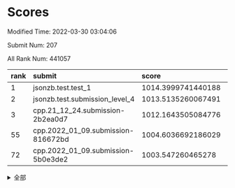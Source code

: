 # Scores

Modified Time: 2022-03-30 03:04:06

Submit Num: 207

All Rank Num: 441057

| rank |               submit               |       score        |       sigma        | pk_num |
| :--- | :--------------------------------- | :----------------- | :----------------- | :----- |
| 1    | jsonzb.test.test_1                 | 1014.3999741440188 | 0.8210074205194908 | 8524   |
| 2    | jsonzb.test.submission_level_4     | 1013.5135260067491 | 0.8592722773077468 | 8524   |
| 3    | cpp.21_12_24.submission-2b2ea0d7   | 1012.1643505084776 | 0.7819162395999621 | 8522   |
| 55   | cpp.2022_01_09.submission-816672bd | 1004.6036692186029 | 0.7121295413618746 | 8527   |
| 72   | cpp.2022_01_09.submission-5b0e3de2 | 1003.547260465278  | 0.7246431437138284 | 8527   |


<details>
<summary>全部</summary>

| rank |                 submit                 |       score        |       sigma        | pk_num |
| :--- | :------------------------------------- | :----------------- | :----------------- | :----- |
| 1    | jsonzb.test.test_1                     | 1014.3999741440188 | 0.8210074205194908 | 8524   |
| 2    | jsonzb.test.submission_level_4         | 1013.5135260067491 | 0.8592722773077468 | 8524   |
| 3    | cpp.21_12_24.submission-2b2ea0d7       | 1012.1643505084776 | 0.7819162395999621 | 8522   |
| 4    | gobigger.level_3.submission_level_3_42 | 1012.0900189415664 | 0.7795146102868636 | 8520   |
| 5    | gobigger.level_3.submission_level_3_33 | 1011.7157144270701 | 0.7770304308828905 | 8524   |
| 6    | gobigger.level_3.submission_level_3_16 | 1011.4292820743419 | 0.770678876403056  | 8523   |
| 7    | gobigger.level_3.submission_level_3_34 | 1011.3543983202821 | 0.7880770656526717 | 8522   |
| 8    | gobigger.level_3.submission_level_3_44 | 1011.3443580994053 | 0.7595508456087157 | 8525   |
| 9    | gobigger.level_3.submission_level_3_10 | 1011.319655118476  | 0.7740506295208013 | 8525   |
| 10   | gobigger.level_3.submission_level_3_26 | 1011.2075184941671 | 0.7733327857440285 | 8519   |
| 11   | gobigger.level_3.submission_level_3_1  | 1011.1935432709371 | 0.7538711377645673 | 8524   |
| 12   | gobigger.level_3.submission_level_3_14 | 1011.1263913961792 | 0.7818015001131317 | 8526   |
| 13   | gobigger.level_3.submission_level_3_15 | 1011.0948003382676 | 0.7788283485637467 | 8528   |
| 14   | gobigger.level_3.submission_level_3_23 | 1010.8246738285422 | 0.7781769859594249 | 8519   |
| 15   | gobigger.level_3.submission_level_3_46 | 1010.7914043012984 | 0.7711022635286873 | 8524   |
| 16   | gobigger.level_3.submission_level_3_2  | 1010.5193450669935 | 0.804210506133686  | 8527   |
| 17   | gobigger.level_3.submission_level_3_37 | 1010.5189224009572 | 0.7530990622184727 | 8525   |
| 18   | gobigger.level_3.submission_level_3_31 | 1010.5155388749425 | 0.7746976870078344 | 8520   |
| 19   | gobigger.level_3.submission_level_3_0  | 1010.4961734505554 | 0.7896364745995784 | 8522   |
| 20   | gobigger.level_3.submission_level_3_22 | 1010.4656326421438 | 0.7800516902012181 | 8517   |
| 21   | gobigger.level_3.submission_level_3_18 | 1010.2917900179954 | 0.7704908666336033 | 8523   |
| 22   | gobigger.level_3.submission_level_3_39 | 1010.2804436011739 | 0.7613835590731065 | 8520   |
| 23   | gobigger.level_3.submission_level_3_28 | 1010.172287483517  | 0.7591441191837721 | 8520   |
| 24   | gobigger.level_3.submission_level_3_35 | 1010.1376419278625 | 0.7430874805822366 | 8523   |
| 25   | gobigger.level_3.submission_level_3_48 | 1010.00367054983   | 0.7682478965567355 | 8518   |
| 26   | gobigger.level_3.submission_level_3_11 | 1009.9838751903178 | 0.7319041798885167 | 8525   |
| 27   | gobigger.level_3.submission_level_3_17 | 1009.892876415373  | 0.7816281813514551 | 8519   |
| 28   | gobigger.level_3.submission_level_3_8  | 1009.7779997014195 | 0.7640674321772307 | 8523   |
| 29   | gobigger.level_3.submission_level_3_43 | 1009.7437390469992 | 0.7574469185665691 | 8522   |
| 30   | gobigger.level_3.submission_level_3_3  | 1009.7168120142915 | 0.7553571514515965 | 8524   |
| 31   | gobigger.level_3.submission_level_3_13 | 1009.6580165781118 | 0.7674524036197514 | 8523   |
| 32   | gobigger.level_3.submission_level_3_19 | 1009.4231339700742 | 0.7709410509938286 | 8523   |
| 33   | gobigger.level_3.submission_level_3_29 | 1009.3637849973579 | 0.7570636712303734 | 8527   |
| 34   | gobigger.level_3.submission_level_3_21 | 1009.3577650688733 | 0.7454211128351501 | 8524   |
| 35   | gobigger.level_3.submission_level_3_47 | 1009.3238939818232 | 0.763384414869271  | 8526   |
| 36   | gobigger.level_3.submission_level_3_6  | 1009.3028574155109 | 0.7519098623967486 | 8528   |
| 37   | gobigger.level_3.submission_level_3_4  | 1009.087644842423  | 0.743153591979626  | 8527   |
| 38   | gobigger.level_3.submission_level_3_40 | 1009.0535663215182 | 0.762651094534963  | 8524   |
| 39   | gobigger.level_3.submission_level_3_45 | 1009.0094820036642 | 0.7352415649626045 | 8520   |
| 40   | gobigger.level_3.submission_level_3_27 | 1008.9781685615455 | 0.7440192105655729 | 8523   |
| 41   | gobigger.level_3.submission_level_3_24 | 1008.9751823968633 | 0.733010360228329  | 8521   |
| 42   | gobigger.level_3.submission_level_3_30 | 1008.9627509988162 | 0.751309520367552  | 8525   |
| 43   | gobigger.level_3.submission_level_3_20 | 1008.9570295145838 | 0.7541795734875845 | 8520   |
| 44   | gobigger.level_3.submission_level_3_25 | 1008.9255321672093 | 0.74460666000088   | 8526   |
| 45   | gobigger.level_3.submission_level_3_5  | 1008.7510879271239 | 0.7335397201601713 | 8525   |
| 46   | gobigger.level_3.submission_level_3_38 | 1008.6883451968399 | 0.7480818381859327 | 8521   |
| 47   | gobigger.level_3.submission_level_3_41 | 1008.5432432606453 | 0.731356646039962  | 8521   |
| 48   | gobigger.level_3.submission_level_3_49 | 1008.5147168667183 | 0.7398976716636496 | 8522   |
| 49   | gobigger.level_3.submission_level_3_12 | 1008.4862424060085 | 0.7596955761901367 | 8523   |
| 50   | gobigger.level_3.submission_level_3_32 | 1008.419525978262  | 0.745885788788814  | 8523   |
| 51   | gobigger.level_3.submission_level_3_7  | 1008.274742293494  | 0.7219524351307801 | 8529   |
| 52   | gobigger.level_3.submission_level_3_9  | 1007.9686463451322 | 0.7525668204835639 | 8521   |
| 53   | gobigger.level_3.submission_level_3_36 | 1007.6383417480307 | 0.7379899097364707 | 8522   |
| 54   | gobigger.level_1.submission_level_1_8  | 1005.2351030395046 | 0.7209952549182302 | 8523   |
| 55   | cpp.2022_01_09.submission-816672bd     | 1004.6036692186029 | 0.7121295413618746 | 8527   |
| 56   | gobigger.level_1.submission_level_1_43 | 1004.3559819218738 | 0.7165358340340279 | 8525   |
| 57   | gobigger.level_1.submission_level_1_41 | 1004.1205191293915 | 0.7144707045128119 | 8521   |
| 58   | gobigger.level_1.submission_level_1_33 | 1004.1117570444571 | 0.7142420860546582 | 8523   |
| 59   | gobigger.level_1.submission_level_1_17 | 1004.0661847452992 | 0.7076848212713117 | 8524   |
| 60   | gobigger.level_1.submission_level_1_49 | 1003.8503775933631 | 0.7094016327895659 | 8523   |
| 61   | gobigger.level_1.submission_level_1_20 | 1003.8488365053478 | 0.7147146410617766 | 8517   |
| 62   | gobigger.level_1.submission_level_1_31 | 1003.7963850058344 | 0.7011400201972581 | 8521   |
| 63   | gobigger.level_1.submission_level_1_2  | 1003.770942109581  | 0.7113854166889118 | 8522   |
| 64   | gobigger.level_1.submission_level_1_45 | 1003.7319838834169 | 0.7128588239320812 | 8523   |
| 65   | gobigger.level_1.submission_level_1_38 | 1003.730108933962  | 0.7142993719155638 | 8523   |
| 66   | gobigger.level_1.submission_level_1_35 | 1003.689496945666  | 0.7179687824645161 | 8527   |
| 67   | gobigger.level_1.submission_level_1_30 | 1003.6894301118377 | 0.7152227791812938 | 8519   |
| 68   | gobigger.level_1.submission_level_1_39 | 1003.6810527129813 | 0.7067634771051049 | 8522   |
| 69   | gobigger.level_1.submission_level_1_34 | 1003.6784324680259 | 0.7076644201130822 | 8521   |
| 70   | gobigger.level_1.submission_level_1_42 | 1003.580732647697  | 0.7174283760940399 | 8522   |
| 71   | gobigger.level_1.submission_level_1_14 | 1003.5497166989866 | 0.7066771276433713 | 8527   |
| 72   | cpp.2022_01_09.submission-5b0e3de2     | 1003.547260465278  | 0.7246431437138284 | 8527   |
| 73   | gobigger.level_1.submission_level_1_48 | 1003.4522253225178 | 0.7190356549532158 | 8522   |
| 74   | gobigger.level_1.submission_level_1_1  | 1003.4495138929534 | 0.7316474129583642 | 8526   |
| 75   | gobigger.level_1.submission_level_1_5  | 1003.4288158232822 | 0.7183369112874813 | 8528   |
| 76   | gobigger.level_1.submission_level_1_46 | 1003.4253995159605 | 0.7147438789098722 | 8526   |
| 77   | gobigger.level_1.submission_level_1_13 | 1003.3981907576105 | 0.7171441499184872 | 8526   |
| 78   | gobigger.level_1.submission_level_1_18 | 1003.3443042712422 | 0.7103323373178946 | 8522   |
| 79   | gobigger.level_1.submission_level_1_23 | 1003.3434820123125 | 0.7248511609721181 | 8520   |
| 80   | gobigger.level_1.submission_level_1_4  | 1003.3373812302482 | 0.7191632015150468 | 8525   |
| 81   | gobigger.level_1.submission_level_1_21 | 1003.2987108459434 | 0.7149046751536641 | 8522   |
| 82   | gobigger.level_1.submission_level_1_36 | 1003.2582982104267 | 0.7134668575545338 | 8524   |
| 83   | gobigger.level_1.submission_level_1_26 | 1003.248337919364  | 0.7213223763515242 | 8531   |
| 84   | gobigger.level_1.submission_level_1_10 | 1003.1466230366442 | 0.7064282909229291 | 8524   |
| 85   | gobigger.level_1.submission_level_1_37 | 1003.1312530177546 | 0.7022399769022836 | 8523   |
| 86   | gobigger.level_1.submission_level_1_15 | 1003.1073993733145 | 0.7041504143047734 | 8517   |
| 87   | gobigger.level_1.submission_level_1_12 | 1003.1031820251443 | 0.7180328713782893 | 8518   |
| 88   | gobigger.level_1.submission_level_1_16 | 1003.0800978705297 | 0.7179919539198021 | 8521   |
| 89   | gobigger.level_1.submission_level_1_28 | 1002.9294362234494 | 0.7151530341022719 | 8520   |
| 90   | gobigger.level_1.submission_level_1_27 | 1002.8729617790865 | 0.7286628020827719 | 8520   |
| 91   | gobigger.level_1.submission_level_1_25 | 1002.8446714150033 | 0.7056190683833632 | 8525   |
| 92   | gobigger.level_1.submission_level_1_32 | 1002.8271231472639 | 0.7117338224245691 | 8525   |
| 93   | gobigger.level_1.submission_level_1_29 | 1002.7511055945499 | 0.7245854252428484 | 8525   |
| 94   | gobigger.level_1.submission_level_1_0  | 1002.7364882907941 | 0.716438923254721  | 8523   |
| 95   | gobigger.level_1.submission_level_1_11 | 1002.7228109354754 | 0.7115324530292833 | 8518   |
| 96   | gobigger.level_1.submission_level_1_44 | 1002.7125934916683 | 0.702196991600945  | 8525   |
| 97   | gobigger.level_1.submission_level_1_6  | 1002.6848740096873 | 0.7129343988696456 | 8520   |
| 98   | gobigger.level_1.submission_level_1_7  | 1002.4738945946536 | 0.7170244056751942 | 8522   |
| 99   | gobigger.level_1.submission_level_1_24 | 1002.4360223185699 | 0.7155742714377463 | 8521   |
| 100  | gobigger.level_1.submission_level_1_40 | 1002.177980180191  | 0.7153058358750493 | 8520   |
| 101  | gobigger.level_1.submission_level_1_47 | 1002.0845913494096 | 0.7044620241211953 | 8525   |
| 102  | gobigger.level_1.submission_level_1_19 | 1001.8782288251845 | 0.6983509545811419 | 8520   |
| 103  | gobigger.level_1.submission_level_1_9  | 1001.6931616901722 | 0.7164174187294843 | 8523   |
| 104  | gobigger.level_1.submission_level_1_3  | 1000.9558051261101 | 0.7107530779220179 | 8529   |
| 105  | gobigger.level_1.submission_level_1_22 | 1000.8292024227854 | 0.7040112170260089 | 8517   |
| 106  | gobigger.random.submission_random_36   | 997.9166786599442  | 0.7020883672820913 | 8519   |
| 107  | gobigger.random.submission_random_39   | 997.6789329461262  | 0.6946742207835936 | 8525   |
| 108  | gobigger.random.submission_random_6    | 996.8681737999473  | 0.698882493751323  | 8519   |
| 109  | gobigger.random.submission_random_15   | 996.8276085192247  | 0.6984998137599828 | 8527   |
| 110  | gobigger.random.submission_random_32   | 996.8001950121376  | 0.7072699155432787 | 8523   |
| 111  | gobigger.random.submission_random_29   | 996.7975308613152  | 0.7002770497878527 | 8523   |
| 112  | gobigger.random.submission_random_47   | 996.7919175719591  | 0.7161754543566916 | 8523   |
| 113  | gobigger.random.submission_random_27   | 996.7609959000765  | 0.7189637608170636 | 8517   |
| 114  | gobigger.random.submission_random_19   | 996.6598992224024  | 0.7036923235968635 | 8524   |
| 115  | gobigger.random.submission_random_42   | 996.6520352966089  | 0.709697082690334  | 8522   |
| 116  | gobigger.random.submission_random_23   | 996.545733224785   | 0.7107300983374244 | 8516   |
| 117  | gobigger.random.submission_random_40   | 996.4841999736208  | 0.7113437776381755 | 8519   |
| 118  | gobigger.random.submission_random_26   | 996.4742184291844  | 0.7038169511143607 | 8521   |
| 119  | gobigger.random.submission_random_41   | 996.4268632601551  | 0.7186426931795884 | 8527   |
| 120  | gobigger.random.submission_random_9    | 996.3999136253891  | 0.710603249308261  | 8518   |
| 121  | gobigger.random.submission_random_18   | 996.3660615884743  | 0.6971581128022222 | 8523   |
| 122  | gobigger.random.submission_random_45   | 996.3537803917394  | 0.7026166709741778 | 8515   |
| 123  | gobigger.random.submission_random_0    | 996.3397720841392  | 0.7087607834786658 | 8521   |
| 124  | gobigger.random.submission_random_30   | 996.283157099756   | 0.7263755696219467 | 8527   |
| 125  | gobigger.random.submission_random_12   | 996.1961877784667  | 0.7051749179387368 | 8523   |
| 126  | gobigger.random.submission_random_37   | 996.1836791902012  | 0.695629889652685  | 8522   |
| 127  | gobigger.random.submission_random_8    | 996.1814472909479  | 0.7018727779564014 | 8522   |
| 128  | gobigger.random.submission_random_2    | 996.1732311363486  | 0.7047892399019399 | 8525   |
| 129  | gobigger.random.submission_random_20   | 996.1711478230762  | 0.700472570922157  | 8518   |
| 130  | gobigger.random.submission_random_34   | 996.1484724837964  | 0.7208587703160438 | 8515   |
| 131  | gobigger.random.submission_random_4    | 996.1018093558259  | 0.7146364228822071 | 8525   |
| 132  | gobigger.random.submission_random_16   | 996.0532407779383  | 0.7113223156188831 | 8525   |
| 133  | gobigger.random.submission_random_1    | 996.0293300417651  | 0.716097956265619  | 8525   |
| 134  | gobigger.random.submission_random_5    | 995.9844780410089  | 0.7079960223293575 | 8524   |
| 135  | gobigger.random.submission_random_43   | 995.9126814291354  | 0.7065725116951161 | 8522   |
| 136  | gobigger.random.submission_random_24   | 995.8912452693708  | 0.7189838099432668 | 8523   |
| 137  | gobigger.random.submission_random_46   | 995.8696780508704  | 0.7057337462330444 | 8521   |
| 138  | gobigger.random.submission_random_22   | 995.8628056086775  | 0.7286457510587234 | 8517   |
| 139  | gobigger.random.submission_random_25   | 995.8299501795841  | 0.7024849122266932 | 8524   |
| 140  | gobigger.random.submission_random_31   | 995.7900281328854  | 0.7011626997198542 | 8522   |
| 141  | gobigger.random.submission_random_17   | 995.7354074539061  | 0.7079945449157602 | 8519   |
| 142  | gobigger.random.submission_random_44   | 995.5974732187468  | 0.7188960624726574 | 8521   |
| 143  | gobigger.random.submission_random_3    | 995.5667378089873  | 0.726642403761209  | 8526   |
| 144  | gobigger.random.submission_random_38   | 995.5607499414537  | 0.7212582040482519 | 8525   |
| 145  | gobigger.random.submission_random_7    | 995.5186377645302  | 0.7111941575569471 | 8522   |
| 146  | gobigger.random.submission_random_28   | 995.509598276461   | 0.7022534896321265 | 8527   |
| 147  | gobigger.random.submission_random_13   | 995.5069169996729  | 0.7104031196142965 | 8525   |
| 148  | gobigger.random.submission_random_33   | 995.4726716856737  | 0.7141966740979305 | 8524   |
| 149  | gobigger.random.submission_random_21   | 995.4360206518737  | 0.712741200513439  | 8525   |
| 150  | gobigger.random.submission_random_49   | 995.4231948568181  | 0.6991838126960739 | 8525   |
| 151  | gobigger.random.submission_random_10   | 995.2325591083854  | 0.7239759742083536 | 8527   |
| 152  | gobigger.random.submission_random_35   | 995.0666542915883  | 0.7142632016406302 | 8522   |
| 153  | gobigger.random.submission_random_11   | 994.7310857725569  | 0.7233038584066226 | 8517   |
| 154  | gobigger.random.submission_random_14   | 994.7153512764934  | 0.7176150939314296 | 8525   |
| 155  | gobigger.random.submission_random_48   | 994.2276458127048  | 0.7293704874618896 | 8526   |
| 156  | gobigger.level_2.submission_level_2_26 | 994.1450468026754  | 0.7355506682351257 | 8527   |
| 157  | gobigger.level_2.submission_level_2_31 | 993.7723757079968  | 0.7162616888631812 | 8518   |
| 158  | gobigger.level_2.submission_level_2_19 | 993.6074881317246  | 0.7445891770292398 | 8525   |
| 159  | gobigger.level_2.submission_level_2_12 | 993.5533819564223  | 0.7406402477247066 | 8519   |
| 160  | gobigger.level_2.submission_level_2_34 | 993.5514772577939  | 0.7451269830823571 | 8524   |
| 161  | gobigger.level_2.submission_level_2_22 | 993.4989803733306  | 0.7486066960162834 | 8523   |
| 162  | gobigger.level_2.submission_level_2_48 | 993.4851463990981  | 0.7482444334330098 | 8522   |
| 163  | gobigger.level_2.submission_level_2_39 | 993.3919863684608  | 0.7282727180387365 | 8519   |
| 164  | gobigger.level_2.submission_level_2_40 | 993.2757478652695  | 0.7469400966930023 | 8517   |
| 165  | gobigger.level_2.submission_level_2_1  | 993.1984223725411  | 0.7503129112752821 | 8522   |
| 166  | gobigger.level_2.submission_level_2_5  | 993.1950788359159  | 0.7281005500099315 | 8526   |
| 167  | gobigger.level_2.submission_level_2_46 | 993.1537797569398  | 0.7338294121511116 | 8521   |
| 168  | gobigger.level_2.submission_level_2_42 | 993.081456846847   | 0.7341779264043238 | 8522   |
| 169  | gobigger.level_2.submission_level_2_10 | 993.0446513658408  | 0.7254708000491684 | 8527   |
| 170  | gobigger.level_2.submission_level_2_24 | 992.8879811645642  | 0.7482013344841623 | 8523   |
| 171  | gobigger.level_2.submission_level_2_8  | 992.8777021724738  | 0.7568812668434505 | 8526   |
| 172  | gobigger.level_2.submission_level_2_16 | 992.8425975331633  | 0.7370020825330067 | 8523   |
| 173  | gobigger.level_2.submission_level_2_15 | 992.8067673770644  | 0.7419036824818533 | 8520   |
| 174  | gobigger.level_2.submission_level_2_23 | 992.7948428591143  | 0.7349883190456231 | 8523   |
| 175  | gobigger.level_2.submission_level_2_6  | 992.7306646671143  | 0.7325024170162613 | 8521   |
| 176  | gobigger.level_2.submission_level_2_41 | 992.6671797637499  | 0.7368233150423359 | 8524   |
| 177  | gobigger.level_2.submission_level_2_43 | 992.6596235348787  | 0.735811136410125  | 8523   |
| 178  | gobigger.level_2.submission_level_2_30 | 992.642202168844   | 0.7505574946541381 | 8521   |
| 179  | gobigger.level_2.submission_level_2_7  | 992.59379396724    | 0.7517795613793264 | 8521   |
| 180  | gobigger.level_2.submission_level_2_28 | 992.5297411758785  | 0.743220733884726  | 8524   |
| 181  | gobigger.level_2.submission_level_2_32 | 992.4069753480868  | 0.7386893574229464 | 8523   |
| 182  | gobigger.level_2.submission_level_2_21 | 992.4027729606378  | 0.7434634885603522 | 8527   |
| 183  | gobigger.level_2.submission_level_2_47 | 992.3922038009626  | 0.7320484145000592 | 8527   |
| 184  | gobigger.level_2.submission_level_2_49 | 992.3893263383417  | 0.7361131341168022 | 8527   |
| 185  | gobigger.level_2.submission_level_2_45 | 992.3887583571604  | 0.7467630361344394 | 8525   |
| 186  | gobigger.level_2.submission_level_2_3  | 992.3048777310375  | 0.7480114051022404 | 8522   |
| 187  | gobigger.level_2.submission_level_2_9  | 992.2407228625461  | 0.7578997985811358 | 8523   |
| 188  | gobigger.level_2.submission_level_2_13 | 992.1004393697888  | 0.7730340310467918 | 8521   |
| 189  | gobigger.level_2.submission_level_2_4  | 991.9575034914707  | 0.7478128347185093 | 8526   |
| 190  | gobigger.level_2.submission_level_2_0  | 991.9227904008959  | 0.7436987084720919 | 8526   |
| 191  | gobigger.level_2.submission_level_2_35 | 991.829602178411   | 0.7429559639914689 | 8521   |
| 192  | gobigger.level_2.submission_level_2_25 | 991.8128242640119  | 0.7593694491552214 | 8525   |
| 193  | gobigger.level_2.submission_level_2_27 | 991.7126701781617  | 0.7320998226988159 | 8526   |
| 194  | gobigger.level_2.submission_level_2_17 | 991.5711604303183  | 0.787900078290656  | 8526   |
| 195  | gobigger.level_2.submission_level_2_36 | 991.541840149008   | 0.7424992188793865 | 8524   |
| 196  | gobigger.level_2.submission_level_2_20 | 991.4976294705734  | 0.7466035113087016 | 8521   |
| 197  | gobigger.level_2.submission_level_2_14 | 991.4464616790731  | 0.7511254690158109 | 8522   |
| 198  | gobigger.level_2.submission_level_2_38 | 991.2052298542363  | 0.7610426142611918 | 8518   |
| 199  | gobigger.level_2.submission_level_2_2  | 991.1554172761349  | 0.7528557324885524 | 8527   |
| 200  | gobigger.level_2.submission_level_2_44 | 991.0324060418261  | 0.7373596174260515 | 8524   |
| 201  | gobigger.level_2.submission_level_2_29 | 990.9103578454844  | 0.771081803974681  | 8518   |
| 202  | gobigger.level_2.submission_level_2_18 | 990.9100003947422  | 0.7607133962576965 | 8527   |
| 203  | gobigger.level_2.submission_level_2_33 | 990.8985680511225  | 0.755873647733424  | 8517   |
| 204  | gobigger.level_2.submission_level_2_11 | 990.6256145223497  | 0.7456096659940362 | 8519   |
| 205  | gobigger.level_2.submission_level_2_37 | 990.5191102523672  | 0.7775476238300498 | 8527   |
| 206  | gobigger.none.submission_none_0        | 977.3839746323088  | 1.29440963585741   | 8526   |
| 207  | gobigger.none.submission_none_1        | 975.6777897838934  | 1.4769621799035288 | 8526   |

</details>